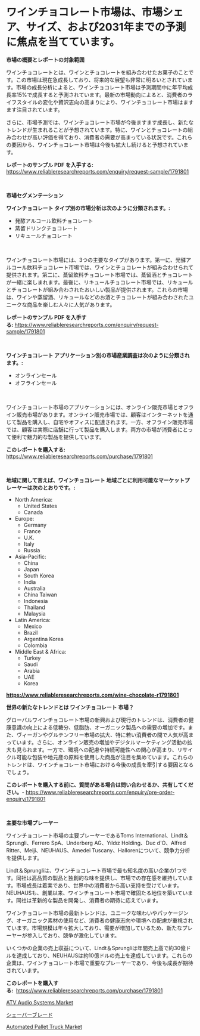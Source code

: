 <p><h1>ワインチョコレート市場は、市場シェア、サイズ、および2031年までの予測に焦点を当てています。</h1></p><p><strong>市場の概要とレポートの対象範囲</strong></p>
<p><p>ワインチョコレートとは、ワインとチョコレートを組み合わせたお菓子のことです。この市場は現在急成長しており、将来的な展望も非常に明るいとされています。市場の成長分析によると、ワインチョコレート市場は予測期間中に年平均成長率15%で成長すると予測されています。最新の市場動向によると、消費者のライフスタイルの変化や贅沢志向の高まりにより、ワインチョコレート市場はますます注目されています。</p><p>さらに、市場予測では、ワインチョコレート市場が今後ますます成長し、新たなトレンドが生まれることが予想されています。特に、ワインとチョコレートの組み合わせが高い評価を得ており、消費者の需要が高まっている状況です。これらの要因から、ワインチョコレート市場は今後も拡大し続けると予想されています。</p></p>
<p><strong>レポートのサンプル PDF を入手する:</strong> <a href="https://www.reliableresearchreports.com/enquiry/request-sample/1791801">https://www.reliableresearchreports.com/enquiry/request-sample/1791801</a></p>
<p>&nbsp;</p>
<p><strong>市場セグメンテーション</strong></p>
<p><strong>ワインチョコレート タイプ別の市場分析は次のように分類されます。:</strong></p>
<p><ul><li>発酵アルコール飲料チョコレート</li><li>蒸留ドリンクチョコレート</li><li>リキュールチョコレート</li></ul></p>
<p>&nbsp;</p>
<p><p>ワインチョコレート市場には、3つの主要なタイプがあります。第一に、発酵アルコール飲料チョコレート市場では、ワインとチョコレートが組み合わせられて提供されます。第二に、蒸留飲料チョコレート市場では、蒸留酒とチョコレートが一緒に楽しまれます。最後に、リキュールチョコレート市場では、リキュールとチョコレートが組み合わされたおいしい製品が提供されます。これらの市場は、ワインや蒸留酒、リキュールなどのお酒とチョコレートが組み合わされたユニークな商品を楽しむ人々に人気があります。</p></p>
<p><strong>レポートのサンプル PDF を入手する:</strong>&nbsp;<a href="https://www.reliableresearchreports.com/enquiry/request-sample/1791801">https://www.reliableresearchreports.com/enquiry/request-sample/1791801</a></p>
<p>&nbsp;</p>
<p><strong> ワインチョコレート アプリケーション別の市場産業調査は次のように分類されます。:</strong></p>
<p><ul><li>オンラインセール</li><li>オフラインセール</li></ul></p>
<p>&nbsp;</p>
<p><p>ワインチョコレート市場のアプリケーションには、オンライン販売市場とオフライン販売市場があります。オンライン販売市場では、顧客はインターネットを通じて製品を購入し、自宅やオフィスに配達されます。一方、オフライン販売市場では、顧客は実際に店舗に行って製品を購入します。両方の市場が消費者にとって便利で魅力的な製品を提供しています。</p></p>
<p><strong>このレポートを購入する:</strong>&nbsp; <a href="https://www.reliableresearchreports.com/purchase/1791801">https://www.reliableresearchreports.com/purchase/1791801</a></p>
<p>&nbsp;</p>
<p><strong>地域に関して言えば、ワインチョコレート 地域ごとに利用可能なマーケットプレーヤーは次のとおりです。:</strong></p>
<p><ul>
    <li>
        North America:
        <ul>
            <li>United States</li>
            <li>Canada</li>
        </ul>
    </li>
    <li>
        Europe:
        <ul>
            <li>Germany</li>
            <li>France</li>
            <li>U.K.</li>
            <li>Italy</li>
            <li>Russia</li>
        </ul>
    </li>
    <li>
        Asia-Pacific:
        <ul>
            <li>China</li>
            <li>Japan</li>
            <li>South Korea</li>
            <li>India</li>
            <li>Australia</li>
            <li>China Taiwan</li>
            <li>Indonesia</li>
            <li>Thailand</li>
            <li>Malaysia</li>
        </ul>
    </li>
    <li>
        Latin America:
        <ul>
            <li>Mexico</li>
            <li>Brazil</li>
            <li>Argentina Korea</li>
            <li>Colombia</li>
        </ul>
    </li>
    <li>
        Middle East & Africa:
        <ul>
            <li>Turkey</li>
            <li>Saudi</li>
            <li>Arabia</li>
            <li>UAE</li>
            <li>Korea</li>
        </ul>
    </li>
    </ul></p>
<p><strong><a href="https://www.reliableresearchreports.com/wine-chocolate-r1791801">https://www.reliableresearchreports.com/wine-chocolate-r1791801</a></strong>&nbsp;</p>
<p><strong>世界の新たなトレンドとは ワインチョコレート 市場？</strong></p>
<p><p>グローバルワインチョコレート市場の新興および現行のトレンドは、消費者の健康意識の向上による低糖分、低脂肪、オーガニック製品への需要の増加です。また、ヴィーガンやグルテンフリー市場の拡大、特に若い消費者の間で人気が高まっています。さらに、オンライン販売の増加やデジタルマーケティング活動の拡大も見られます。一方で、環境への配慮や持続可能性への関心が高まり、リサイクル可能な包装や地元産の原料を使用した商品が注目を集めています。これらのトレンドは、ワインチョコレート市場における今後の成長を牽引する要因となるでしょう。</p></p>
<p><strong>このレポートを購入する前に、質問がある場合は問い合わせるか、共有してください。</strong>- <a href="https://www.reliableresearchreports.com/enquiry/pre-order-enquiry/1791801">https://www.reliableresearchreports.com/enquiry/pre-order-enquiry/1791801</a></p>
<p>&nbsp;</p>
<p><strong>主要な市場プレーヤー</strong></p>
<p><p>ワインチョコレート市場の主要プレーヤーであるToms International、Lindt＆Sprungli、Ferrero SpA、Underberg AG、Yıldız Holding、Duc d'O、Alfred Ritter、Meiji、NEUHAUS、Amedei Tuscany、Hallorenについて、競争力分析を提供します。</p><p>Lindt＆Sprungliは、ワインチョコレート市場で最も知名度の高い企業の1つです。同社は高品質の製品と独創的な味を提供し、市場での存在感を維持しています。市場成長は着実であり、世界中の消費者から高い支持を受けています。NEUHAUSも、創業以来、ワインチョコレート市場で確固たる地位を築いています。同社は革新的な製品を開発し、消費者の期待に応えています。</p><p>ワインチョコレート市場の最新トレンドは、ユニークな味わいやパッケージング、オーガニック素材の使用など、消費者の健康志向や環境への配慮が重視されています。市場規模は年々拡大しており、需要が増加しているため、新たなプレーヤーが参入しており、競争が激化しています。</p><p>いくつかの企業の売上収益について、Lindt＆Sprungliは年間売上高で約30億ドルを達成しており、NEUHAUSは約10億ドルの売上を達成しています。これらの企業は、ワインチョコレート市場で重要なプレーヤーであり、今後も成長が期待されています。</p></p>
<p><strong>このレポートを購入する:</strong>&nbsp;&nbsp;<a href="https://www.reliableresearchreports.com/purchase/1791801">https://www.reliableresearchreports.com/purchase/1791801</a></p>
<p><p><a href="https://www.linkedin.com/pulse/atv-audio-systems-market-research-report-provides-thorough-vbwhf?trackingId=gMJ8hJ3QJDyFvRg8OsMujQ%3D%3D">ATV Audio Systems Market</a></p><p><a href="https://github.com/one-cool-chick/Market-Research-Report-List-1/blob/main/138716522108.md">シェーバーブレード</a></p><p><a href="https://www.linkedin.com/pulse/automated-pallet-truck-market-analysis-examines-its-scope-xblif?trackingId=mmNR%2Bm2NuTwElvGCrasVzg%3D%3D">Automated Pallet Truck Market</a></p></p>